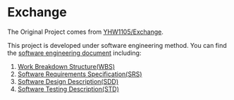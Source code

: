 # Exchange

The Original Project comes from [YHW1105/Exchange](https://github.com/YHW1105/Exchange).

This project is developed under software engineering method.
You can find the [software engineering document](/tree/master/軟體工程文件) including:

1. [Work Breakdown Structure(WBS)]()
2. [Software Requirements Specification(SRS)](/blob/master/軟體工程文件/軟體開發文件規範-SRS-Exchange20170115.docx)
3. [Software Design Description(SDD)](/blob/master/軟體工程文件/軟體開發文件規範-SDD-Exchange20161216_7.docx)
4. [Software Testing Description(STD)](/blob/master/軟體工程文件/軟體開發文件規範STD_20170115.docx)